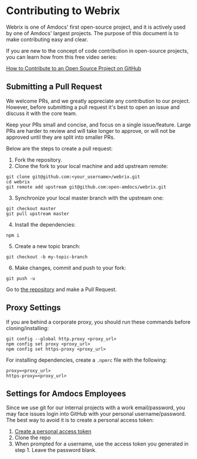 # Contributing to Webrix

Webrix is one of Amdocs' first open-source project, and it is actively used by one of Amdocs'
largest projects. The purpose of this document is to make contributing easy and clear.

If you are new to the concept of code contribution in open-source projects, 
you can learn how from this free video series: 

[How to Contribute to an Open Source Project on GitHub](https://egghead.io/courses/how-to-contribute-to-an-open-source-project-on-github)

## Submitting a Pull Request

We welcome PRs, and we greatly appreciate any contribution to our project.
However, before submitting a pull request it's best to open an issue and discuss it with
the core team.

Keep your PRs small and concise, and focus on a single issue/feature. Large PRs are harder to review
and will take longer to approve, or will not be approved until they are split into smaller PRs.

Below are the steps to create a pull request:

1. Fork the repository.
2. Clone the fork to your local machine and add upstream remote:
```
git clone git@github.com:<your_username>/webrix.git
cd webrix
git remote add upstream git@github.com:open-amdocs/webrix.git
```
3. Synchronize your local master branch with the upstream one:
```
git checkout master
git pull upstream master
```
4. Install the dependencies:
```
npm i
```
5. Create a new topic branch:
```
git checkout -b my-topic-branch
```
6. Make changes, commit and push to your fork:
```
git push -u
```
Go to [the repository](https://github.com/open-amdocs/webrix) and make a Pull Request.

## Proxy Settings

If you are behind a corporate proxy, you should run these commands before cloning/installing:

```
git config --global http.proxy <proxy_url>
npm config set proxy <proxy_url>
npm config set https-proxy <proxy_url>
```

For installing dependencies, create a `.npmrc` file with the following:

```
proxy=<proxy_url>
https-proxy=<proxy_url>
```

## Settings for Amdocs Employees

Since we use git for our internal projects with a work email/password, you may face issues login into GitHub with your personal username/password.
The best way to avoid it is to create a personal access token:

1. [Create a personal access token](https://docs.github.com/en/github/authenticating-to-github/creating-a-personal-access-token)
2. Clone the repo
3. When prompted for a username, use the access token you generated in step 1. Leave the password blank.


